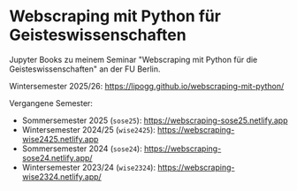 # Webscraping mit Python für Geisteswissenschaften

Jupyter Books zu meinem Seminar "Webscraping mit Python für die Geisteswissenschaften" an der FU Berlin.

Wintersemester 2025/26: https://lipogg.github.io/webscraping-mit-python/

Vergangene Semester:
- Sommersemester 2025 (`sose25`): https://webscraping-sose25.netlify.app
- Wintersemester 2024/25 (`wise2425`): https://webscraping-wise2425.netlify.app
- Sommersemester 2024 (`sose24`): https://webscraping-sose24.netlify.app/  
- Wintersemester 2023/24 (`wise2324`): https://webscraping-wise2324.netlify.app/

